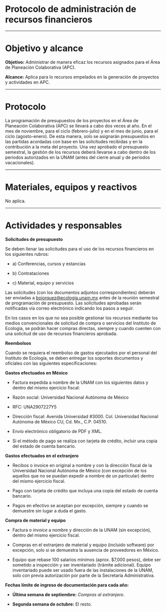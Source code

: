 # Protocolo de administración de recursos financieros

* * *

# Objetivo y alcance

**Objetivo:** Administrar de manera eficaz los recursos asignados para el Área de Planeación Colaborativa (APC).

**Alcance:** Aplica para lo recursos empelados en la generación de proyectos y actividades en APC.

* * *

# Protocolo

La programación de presupuestos de los proyectos en el Área de Planeación Colaborativa (APC) se llevará a cabo dos veces al año.  En el mes de noviembre, para el ciclo (febrero-julio) y en el mes de junio, para el ciclo (agosto-enero).  De esta manera, solo se asignarán presupuestos en las partidas acordadas con base en las solicitudes recibidas y en la contribución a la meta del proyecto. Una vez aprobado el presupuesto semestral, la gestión de los recursos deberá llevarse a cabo dentro de los periodos autorizados en la UNAM (antes del cierre anual y de periodos vacacionales).

* * *
# Materiales, equipos y reactivos
No aplica.

* * *

# Actividades y responsables

**Solicitudes de presupuesto**

Se deben llenar las solicitudes para el uso de los recursos financieros en los siguientes rubros:

*	a)	Conferencias, cursos y estancias

* b)	Contrataciones

* c)	Material, equipo y servicios

Las solicitudes (con los documentos adjuntos correspondientes) deberán ser enviadas a bojorquez@ecologia.unam.mx antes de la reunión semestral de programación de presupuesto. Las solicitudes aprobadas serán notificadas vía correo electrónico indicando los pasos a seguir.

En los casos en los que no sea posible gestionar los recursos mediante los medios convencionales de solicitud de compra o servicios del Instituto de Ecología, se podrán hacer compras directas, siempre y cuando cuenten con una solicitud de uso de recursos financieros aprobada.

**Reembolsos**

Cuando se requiera el reembolso de gastos ejecutados por el personal del Instituto de Ecología, se deben entregar los soportes documentos y oficiales con las siguientes especificaciones:

**Gastos efectuados en México**

* Factura expedida a nombre de la UNAM con los siguientes datos y dentro del mismo ejercicio fiscal:

* Razón social: Universidad Nacional Autónoma de México

* RFC: UNA2907227Y5

* Dirección fiscal: Avenida Universidad #3000. Col. Universidad Nacional Autónoma de México CU, Cd. Mx., C.P. 04510.

* Envío electrónico obligatorio de PDF y XML.

* Si el método de pago se realiza con tarjeta de crédito, incluir una copia del estado de cuenta bancario.

**Gastos efectuados en el extranjero**

* Recibos o invoice en original a nombre y con la dirección fiscal de la Universidad Nacional Autónoma de México (con excepción de los aquellos que no se puedan expedir a nombre de un particular) dentro del mismo ejercicio fiscal.

* Pago con tarjeta de crédito que incluya una copia del estado de cuenta bancario.

* Pagos en efectivo se aceptan por excepción, siempre y cuando se demuestre sin lugar a duda el gasto.

**Compra de material y equipo**

* Factura o _invoice_ a nombre y dirección de la UNAM (sin excepción), dentro del mismo ejercicio fiscal.

* Compras en el extranjero de material y equipo (incluido software) por excepción, solo si se demuestra la ausencia de proveedores en México.

* Equipo que rebase 100 salarios mínimos (aprox. $7,000 pesos), debe ser sometido a inspección y ser inventariado (trámite adicional). Equipo inventariado puede ser usado fuera de las instalaciones de la UNAM, solo con previa autorización por parte de la Secretaría Administrativa.

**Fechas límite de ingreso de documentación para cada año:**

* **Última semana de septiembre:** _Compras al extranjero_.

* **Segunda semana de octubre:** El resto. 

